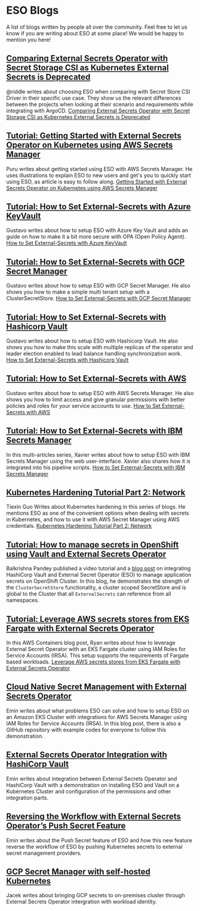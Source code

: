 # ESO Blogs

A list of blogs written by people all over the community. Feel free to let us know if you are writing about ESO at some place! We would be happy to mention you here!

## [Comparing External Secrets Operator with Secret Storage CSI as Kubernetes External Secrets is Deprecated](https://mixi-developers.mixi.co.jp/compare-eso-with-secret-csi-402bf37f20bc)

@riddle writes about choosing ESO when comparing with Secret Store CSI Driver in their specific use case. They show us the relevant differences between the projects when looking at their scenario and requirements while integrating with ArgoCD. [Comparing External Secrets Operator with Secret Storage CSI as Kubernetes External Secrets is Deprecated](https://mixi-developers.mixi.co.jp/compare-eso-with-secret-csi-402bf37f20bc)

## [Tutorial: Getting Started with External Secrets Operator on Kubernetes using AWS Secrets Manager](https://ptuladhar3.medium.com/getting-started-with-external-secrets-operator-on-kubernetes-using-aws-secrets-manager-6dc403d9630c)

Puru writes about getting started using ESO with AWS Secrets Manager. He uses illustrations to explain ESO to new users and get's you to quickly start using ESO, as article is easy to follow along. [Getting Started with External Secrets Operator on Kubernetes using AWS Secrets Manager](https://ptuladhar3.medium.com/getting-started-with-external-secrets-operator-on-kubernetes-using-aws-secrets-manager-6dc403d9630c)

## [Tutorial: How to Set External-Secrets with Azure KeyVault](https://blog.container-solutions.com/tutorial-external-secrets-with-azure-keyvault)

Gustavo writes about how to setup ESO with Azure Key Vault and adds an guide on how to make it a bit more secure with OPA (Open Policy Agent). [How to Set External-Secrets with Azure KeyVault](https://blog.container-solutions.com/tutorial-external-secrets-with-azure-keyvault)

## [Tutorial: How to Set External-Secrets with GCP Secret Manager](https://blog.container-solutions.com/tutorial-how-to-set-external-secrets-with-gcp-secret-manager)

Gustavo writes about how to setup ESO with GCP Secret Manager. He also shows you how to make a simple multi tenant setup with a ClusterSecretStore. [How to Set External-Secrets with GCP Secret Manager](https://blog.container-solutions.com/tutorial-how-to-set-external-secrets-with-gcp-secret-manager)

## [Tutorial: How to Set External-Secrets with Hashicorp Vault](https://blog.container-solutions.com/tutorialexternal-secrets-with-hashicorp-vault)

Gustavo writes about how to setup ESO with Hashicorp Vault. He also shows you how to make this scale with multiple replicas of the operator and leader election enabled to lead balance handling synchronization work. [How to Set External-Secrets with Hashicorp Vault](https://blog.container-solutions.com/tutorialexternal-secrets-with-hashicorp-vault)

## [Tutorial: How to Set External-Secrets with AWS](https://blog.container-solutions.com/tutorial-how-to-set-external-secrets-with-aws)

Gustavo writes about how to setup ESO with AWS Secrets Manager. He also shows you how to limit access and give granular permissions with better policies and roles for your service accounts to use. [How to Set External-Secrets with AWS](https://blog.container-solutions.com/tutorial-how-to-set-external-secrets-with-aws)

## [Tutorial: How to Set External-Secrets with IBM Secrets Manager](https://0x58.medium.com/ibm-cloud-secrets-manager-and-the-external-secrets-operator-1c94234993b6)

In this multi-articles series, Xavier writes about how to setup ESO with IBM Secrets Manager using the web user-interface. Xavier also shares how it is integrated into his pipeline scripts. [How to Set External-Secrets with IBM Secrets Manager](https://0x58.medium.com/ibm-cloud-secrets-manager-and-the-external-secrets-operator-1c94234993b6)


## [Kubernetes Hardening Tutorial Part 2: Network](https://blog.gitguardian.com/kubernetes-tutorial-part-2-network/)

Tiexin Guo Writes about Kubernetes hardening in this series of blogs. He mentions ESO as one of the convenient options when dealing with secrets in Kubernetes, and how to use it with AWS Secret Manager using AWS credentials. [Kubernetes Hardening Tutorial Part 2: Network](https://blog.gitguardian.com/kubernetes-tutorial-part-2-network/)


## [Tutorial: How to manage secrets in OpenShift using Vault and External Secrets Operator](https://youtu.be/N7njTq6TSx8)

Balkrishna Pandey published a video tutorial and a [blog post](https://goglides.io/how-to-manage-secrets-in-openshift-using-vault-and-external-secrets/1164/) on integrating HashiCorp Vault and External Secret Operator (ESO) to manage application secrets on OpenShift Cluster. In this blog, he demonstrates the strength of the `ClusterSecretStore` functionality, a cluster scoped SecretStore and is global to the Cluster that all `ExternalSecrets` can reference from all namespaces.

## [Tutorial: Leverage AWS secrets stores from EKS Fargate with External Secrets Operator](https://aws.amazon.com/blogs/containers/leverage-aws-secrets-stores-from-eks-fargate-with-external-secrets-operator/)

In this AWS Containers blog post, Ryan writes about how to leverage External Secret Operator with an EKS Fargate cluster using IAM Roles for Service Accounts (IRSA). This setup supports the requirements of Fargate based workloads. [Leverage AWS secrets stores from EKS Fargate with External Secrets Operator](https://aws.amazon.com/blogs/containers/leverage-aws-secrets-stores-from-eks-fargate-with-external-secrets-operator/)

## [Cloud Native Secret Management with External Secrets Operator](https://eminalemdar.medium.com/cloud-native-secret-management-with-external-secrets-operator-2912f41f9c49)

Emin writes about what problems ESO can solve and how to setup ESO on an Amazon EKS Cluster with integrations for AWS Secrets Manager using IAM Roles for Service Accounts (IRSA). In this blog post, there is also a GitHub repository with example codes for everyone to follow this demonstration.

## [External Secrets Operator Integration with HashiCorp Vault](https://eminalemdar.medium.com/external-secrets-operator-integration-with-hashicorp-vault-aff3f956237b)

Emin writes about integration between External Secrets Operator and HashiCorp Vault with a demonstration on installing ESO and Vault on a Kubernetes Cluster and configuration of the permissions and other integration parts.

## [Reversing the Workflow with External Secrets Operator’s Push Secret Feature](https://medium.com/@eminalemdar/reversing-the-workflow-with-external-secrets-operators-push-secret-feature-f2a64f3db748)

Emin writes about the Push Secret feature of ESO and how this new feature reverse the workflow of ESO by pushing Kubernetes secrets to external secret management providers.

## [GCP Secret Manager with self-hosted Kubernetes](https://medium.com/@jjlakis/gcp-secret-manager-with-self-hosted-kubernetes-db35d01d65f0)

Jacek writes about bringing GCP secrets to on-premises cluster through External Secrets Operator intergration with workload identity.
